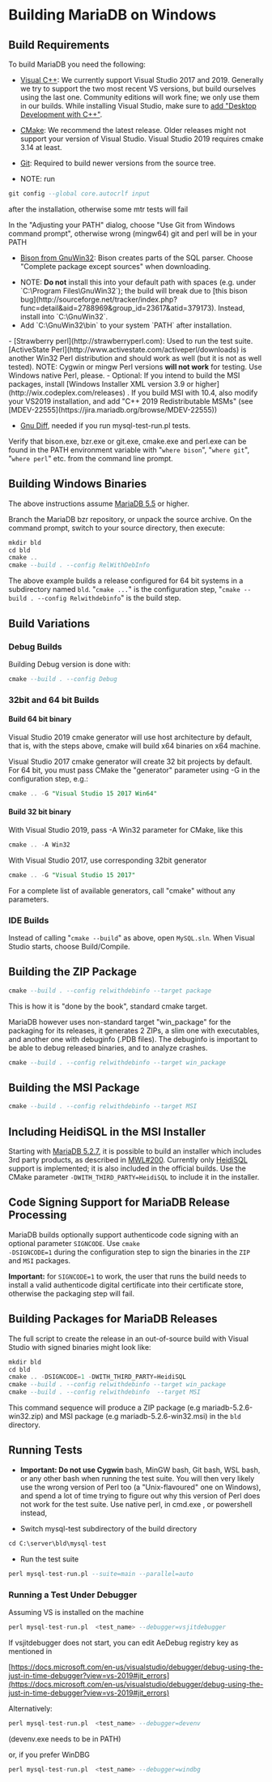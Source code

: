 # Building MariaDB on Windows

## Build Requirements

To build MariaDB you need the following:

- [Visual C++](http://www.microsoft.com/visualstudio): We currently support Visual Studio 2017 and 2019. Generally we try to support the two most recent VS versions, but build ourselves using the last one. Community editions will work fine; we only use them in our builds.
While installing Visual Studio, make sure to [add "Desktop Development with C++"](https://mariadb.com/kb/en/Building_MariaDB_on_Windows/+image/vs2019_workloads).

- [CMake](https://cmake.org/download): We recommend the latest release. Older releases might not support your version of Visual Studio. Visual Studio 2019 requires cmake 3.14 at least.

- [Git](https://git-scm.com/download): Required to
  build newer versions from the source tree. 
<ul start="1"><li>NOTE:   run 
</li></ul>

```sql
git config --global core.autocrlf input
```

after the installation, otherwise some  mtr tests will fail

In the "Adjusting your PATH" dialog, choose "Use Git from Windows command prompt", otherwise wrong (mingw64) git and perl  will be in your PATH

- [Bison from GnuWin32](http://gnuwin32.sourceforge.net/packages/bison.htm):
  Bison creates parts of the SQL parser. Choose "Complete package except
  sources" when downloading.
<ul start="1"><li>NOTE: <strong> Do not</strong> install this into your default path with spaces
   (e.g. under `C:\Program Files\GnuWin32`); the build will break due to
   [this bison bug](http://sourceforge.net/tracker/index.php?func=detail&amp;aid=2788969&amp;group_id=23617&amp;atid=379173).
   Instead, install into `C:\GnuWin32`.
</li><li>Add `C:\GnuWin32\bin` to your system `PATH` after installation.
</li></ul>
- [Strawberry perl](http://strawberryperl.com): Used to run the test suite.
  [ActiveState Perl](http://www.activestate.com/activeperl/downloads) is
  another Win32 Perl distribution and should work as well (but it is not as
  well tested). NOTE: Cygwin or mingw Perl versions <strong>will not work</strong> for testing. Use Windows native Perl, please.
- Optional: If you intend to build the MSI packages, install
  [Windows Installer XML version 3.9 or higher](http://wix.codeplex.com/releases) . If you build MSI with 10.4, 
  also modify your VS2019 installation, and add "C++ 2019 Redistributable MSMs" (see [MDEV-22555](https://jira.mariadb.org/browse/MDEV-22555))

- [Gnu Diff](http://gnuwin32.sourceforge.net/packages/diffutils.htm), needed if you run mysql-test-run.pl tests.

Verify that bison.exe, bzr.exe or git.exe, cmake.exe and perl.exe can be found in the PATH
environment variable with "`where bison`", "`where git`", "`where perl`" etc. from
the command line prompt.

## Building Windows Binaries

The above instructions assume [MariaDB 5.5](/kb/en/what-is-mariadb-55/) or higher.

Branch the MariaDB bzr repository, or unpack the source archive. On the command
prompt, switch to your source directory, then execute:

```sql
mkdir bld
cd bld
cmake ..
cmake --build . --config RelWithDebInfo
```

The above example builds a release configured for 64 bit systems in a
subdirectory named `bld`. "`cmake ...`"  is the configuration step,
"`cmake --build . --config Relwithdebinfo`" is the build step.

## Build Variations

### Debug Builds

Building Debug version is done with:

```sql
cmake --build . --config Debug
```

### 32bit  and 64 bit Builds

#### Build 64 bit binary

Visual Studio 2019  cmake generator will use host architecture  by default, that is, with the steps above, cmake will build x64 binaries on x64 machine.

Visual Studio 2017 cmake generator will create 32 bit projects by default. For 64 bit, you must pass CMake the "generator" parameter using -G  in the configuration step, e.g.:

```sql
cmake .. -G "Visual Studio 15 2017 Win64"
```

#### Build 32 bit binary

With Visual Studio 2019, pass -A Win32  parameter for CMake, like this

```sql
cmake .. -A Win32
```

With Visual Studio 2017, use corresponding 32bit generator

```sql
cmake .. -G "Visual Studio 15 2017"
```

For a complete list of available generators, call "cmake" without any parameters.

### IDE Builds

Instead of calling "`cmake --build`" as above, open `MySQL.sln`. When Visual Studio starts, choose Build/Compile.

## Building the ZIP Package

```sql
cmake --build . --config relwithdebinfo --target package
```

This is how it is "done by the book",  standard cmake target.

MariaDB however uses  non-standard target "win_package" for the packaging for its releases, it generates 2 ZIPs, a slim one with executables, and another one with debuginfo (.PDB files). The debuginfo is important to be able to debug released binaries, and to analyze crashes.

```sql
cmake --build . --config relwithdebinfo --target win_package
```

## Building the MSI Package

```sql
cmake --build . --config relwithdebinfo --target MSI
```

## Including HeidiSQL in the MSI Installer

Starting with [MariaDB 5.2.7](/kb/en/mariadb-527-release-notes/), it is possible to build an installer which
includes 3rd party products, as described in
[MWL#200](http://askmonty.org/worklog/Other/?tid=200). Currently only
[HeidiSQL](http://www.heidisql.com) support is implemented; it is also
included in the official builds. Use the CMake parameter
`-DWITH_THIRD_PARTY=HeidiSQL` to include it in the installer.

## Code Signing Support for MariaDB Release Processing

MariaDB builds optionally support authenticode code signing with an optional
parameter `SIGNCODE`. Use <code class="fixed" style="white-space:pre-wrap">cmake -DSIGNCODE=1</code> during the
configuration step to sign the binaries in the `ZIP` and `MSI` packages.

<strong>Important:</strong> for `SIGNCODE=1` to work, the user that runs the build needs to
install a valid authenticode digital certificate into their certificate store,
otherwise the packaging step will fail.

## Building Packages for MariaDB Releases

The full script to create the release in an out-of-source build with Visual
Studio with signed binaries might look like:

```sql
mkdir bld
cd bld
cmake .. -DSIGNCODE=1 -DWITH_THIRD_PARTY=HeidiSQL
cmake --build . --config relwithdebinfo --target win_package
cmake --build . --config relwithdebinfo  --target MSI
```

This command sequence will produce a ZIP package (e.g mariadb-5.2.6-win32.zip)
and MSI package (e.g mariadb-5.2.6-win32.msi) in the `bld` directory.

## Running Tests

- <strong>Important: Do not use Cygwin</strong> bash, MinGW bash, Git bash, WSL bash, or any other bash when running the test suite. You will then very likely use the wrong version of Perl too (a "Unix-flavoured" one on Windows), and spend a lot of time trying to figure out why this version of Perl does not work for the test suite. Use native perl, in cmd.exe , or powershell instead,

- Switch mysql-test subdirectory of the build directory

```sql
cd C:\server\bld\mysql-test
```

- Run the test suite

```sql
perl mysql-test-run.pl --suite=main --parallel=auto
```

### Running a Test Under Debugger

Assuming VS is installed on the machine

```sql
perl mysql-test-run.pl  <test_name> --debugger=vsjitdebugger
```

If vsjitdebugger does not start, you can edit AeDebug registry key as mentioned in

[https://docs.microsoft.com/en-us/visualstudio/debugger/debug-using-the-just-in-time-debugger?view=vs-2019#jit_errors](https://docs.microsoft.com/en-us/visualstudio/debugger/debug-using-the-just-in-time-debugger?view=vs-2019#jit_errors)

Alternatively:

```sql
perl mysql-test-run.pl  <test_name> --debugger=devenv 
```

(devenv.exe needs to be in PATH)

or, if you prefer WinDBG

```sql
perl mysql-test-run.pl  <test_name> --debugger=windbg
```